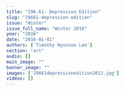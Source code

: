 ```yaml
---
title: "296.61: Depression Edition"
slug: "29661-depression-edition"
issue: "Winter"
issue_full_name: "Winter 2016"
year: "2016"
date: "2016-01-01"
authors: ['Timothy Hyunsoo Lee']
section: "art"
audio: []
main_image: ""
banner_image: ""
images: ['29661depressionedition2013.jpg']
videos: []
---
```

